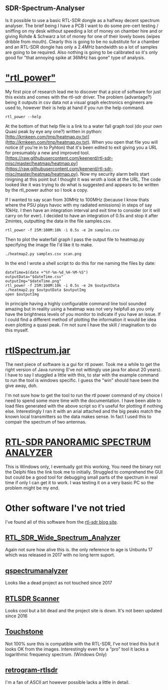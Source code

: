 SDR-Spectrum-Analyser
---
Is it possible to use a basic RTL-SDR dongle as a halfway decent spectrum analyser. The brief being I have a PCB I want to do some pre-cert testing / sniffing on my desk without speeding a lot of money on chamber hire and or giving Rohde & Schwarz a lot of money for one of their lovely boxes (wipes dribble from mouth). Clearly this is going to be no substitute for a chamber and an RTL-SDR dongle has only a 2.4MHz bandwidth so a lot of samples are going to be required. Also nothing is going to be calibrated so it's only good for "that annoying spike at 36MHz has gone" type of analysis.

# ["rtl_power"](http://kmkeen.com/rtl-power/)
My first pice of research lead me to discover that a pice of software for just this exists and comes with the rtl-sdr driver. The problem (advantage?) being it outputs in csv data not a visual graph electronics engineers are used to, however their is help at hand if you run the help command.

	rtl_power --help

At the bottom of that help file is a link to a water fall graph tool (do your own Quasi peak by eye any one?) written in python: [http://kmkeen.com/tmp/heatmap.py.txt](http://kmkeen.com/tmp/heatmap.py.txt). When you open that file you will notice (if you're in to Pyhton) that it's been edited to exit giving you a URL for presumably a new and improved tool. [https://raw.githubusercontent.com/keenerd/rtl-sdr-misc/master/heatmap/heatmap.py](https://raw.githubusercontent.com/keenerd/rtl-sdr-misc/master/heatmap/heatmap.py). Now my security alarm bells start rinigning at this point but I thought it was wroth a look at the URL. The code looked like it was trying to do what is suggested and appears to be written by the rtl_power author so I took a copy.

If I wanted to say scan from 30MHz to 100MHz (because I know thats where the PSU plays havoc with my radiated emissions) in steps of say 10kHz. I then have an integration interval and exit time to consider (or it will carry on for ever). I decided to have an integration of 0.5s and stop it after 2mintes, outputting the data in the file samples.csv.

	rtl_power -f 25M:100M:10k -i 0.5s -e 2m samples.csv

Then to plot the waterfall graph I pass the output file to heatmap.py specifying the image file I'd like it to make.

	./heatmap2.py samples.csv scan.png

In the end I wrote a shell script to do this for me naming the files by date:

~~~
dateTime=$(date +"%Y-%m-%d_%H-%M-%S")
outputData="$dateTime.csv"
outputImg="$dateTime.png"
rtl_power -f 25M:100M:10k -i 0.5s -e 2m $outputData
./heatmap2.py $outputData $outputImg
open $outputImg
~~~

In principle having a highly configurable command line tool sounded amazing but in reality using a heatmap was not very helpfull as you only have the brightness levels of you monitor to indicate if you have an issue. If I could find a different method of plotting the information it would be idea even plotting a quasi peak. I'm not sure I have the skill / imagination to do this myself.

# [rtlSpectrum.jar](https://github.com/dernasherbrezon/rtlSpectrum)
The next piece of software is a gui for rtl power. Took me a while to get the right version of Java running (I've not wittingly use java for about 20 years). I have to say I stuggled a little with this, to star with the example command to run the tool is windows specific. I guess the "win" should have been the give away, doh.

I'm not sure how to get the tool to run the rtl power command of my choice I need to spend some more time with the documentation. I have been able to load files generated with the above script so it's useful for plotting if nothing else. Interestingly I ran it with an arial attached and the big peaks match the known local transmitters so the data makes sense. In fact I used this to compair the spectrum of two antennas. 

# [RTL-SDR PANORAMIC SPECTRUM ANALYZER](https://sourceforge.net/projects/guiforrrtlpower/)
This is Windows only, I eventually got this working, You need the binary not the Delphi files the link took me to initially. Struggled to comprehend the GUI but could be a good tool for debugging small parts of the spectrum in real time if only I can get it to work. I was testing it on a very basic PC so the problem might be my end.

# Other software I've not tried
I've found all of this software from the [rtl-sdr blog site](https://www.rtl-sdr.com/big-list-rtl-sdr-supported-software/).

## [RTL_SDR_Wide_Spectrum_Analyzer](http://zolli.altervista.org/rtl_sdr_wide_spectrum/index.html)
Again not sure how alive this is. the only reference to age is Unbuntu 17 which was released in 2017 with no long term suport.

## [qspectrumanalyzer](https://github.com/xmikos/qspectrumanalyzer)
Looks like a dead project as not touched since 2017

## [RTLSDR Scanner](https://sourceforge.net/projects/rtlsdrscanner/)
Looks cool but a bit dead and the project site is down. It's not been updated since 2016

## [Touchstone](http://rfexplorer.com/touchstone/)
Not 100% sure this is compatible with the RTL-SDR, I’ve not tried this but it looks OK from the images. Interestingly even for a “pro” tool it lacks a logarithmic frequency spectrum. (Windows Only)

## [retrogram-rtlsdr](https://github.com/r4d10n/retrogram-rtlsdr)
I'm a fan of ASCII art however possible lacks a little in detail.

